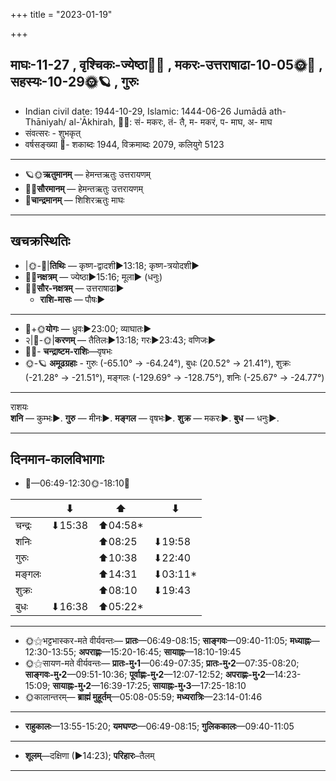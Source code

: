 +++
title = "2023-01-19"

+++
## माघः-11-27  ,  वृश्चिकः-ज्येष्ठा🌛🌌  ,  मकरः-उत्तराषाढा-10-05🌞🌌  ,  सहस्यः-10-29🌞🪐  ,  गुरुः
- Indian civil date: 1944-10-29, Islamic: 1444-06-26 Jumādā ath-Thāniyah/ al-ʾĀkhirah, 🌌🌞: सं- मकरः, तं- तै, म- मकरं, प- माघ, अ- माघ
- संवत्सरः - शुभकृत्
- वर्षसङ्ख्या 🌛- शकाब्दः 1944, विक्रमाब्दः 2079, कलियुगे 5123
___________________
- 🪐🌞**ऋतुमानम्** — हेमन्तऋतुः उत्तरायणम्
- 🌌🌞**सौरमानम्** — हेमन्तऋतुः उत्तरायणम्
- 🌛**चान्द्रमानम्** — शिशिरऋतुः माघः
___________________


## खचक्रस्थितिः
- |🌞-🌛|**तिथिः** — कृष्ण-द्वादशी►13:18; कृष्ण-त्रयोदशी►  
- 🌌🌛**नक्षत्रम्** — ज्येष्ठा►15:16; मूला► (धनुः)  
- 🌌🌞**सौर-नक्षत्रम्** — उत्तराषाढा►  
  - **राशि-मासः** — पौषः► 
___________________
- 🌛+🌞**योगः** — ध्रुवः►23:00; व्याघातः►  
- २|🌛-🌞|**करणम्** — तैतिलः►13:18; गरः►23:43; वणिजः►  
- 🌌🌛- **चन्द्राष्टम-राशिः**—वृषभः  
- 🌞-🪐 **अमूढग्रहाः** - गुरुः (-65.10° → -64.24°), बुधः (20.52° → 21.41°), शुक्रः (-21.28° → -21.51°), मङ्गलः (-129.69° → -128.75°), शनिः (-25.67° → -24.77°)
___________________
राशयः  
**शनि** — कुम्भः►. **गुरु** — मीनः►. **मङ्गल** — वृषभः►. **शुक्र** — मकरः►. **बुध** — धनुः►. 
___________________


## दिनमान-कालविभागाः
- 🌅—06:49-12:30🌞-18:10🌇  

|      |⬇     |⬆     |⬇     |
|------|-----|-----|------|
|चन्द्रः|⬇15:38 |⬆04:58*|     |
|शनिः   |     |⬆08:25 |⬇19:58 |
|गुरुः  |     |⬆10:38 |⬇22:40 |
|मङ्गलः |     |⬆14:31 |⬇03:11*|
|शुक्रः |     |⬆08:10 |⬇19:43 |
|बुधः   |⬇16:38 |⬆05:22*|     |
___________________
- 🌞⚝भट्टभास्कर-मते वीर्यवन्तः— **प्रातः**—06:49-08:15; **साङ्गवः**—09:40-11:05; **मध्याह्नः**—12:30-13:55; **अपराह्णः**—15:20-16:45; **सायाह्नः**—18:10-19:45  
- 🌞⚝सायण-मते वीर्यवन्तः— **प्रातः-मु॰1**—06:49-07:35; **प्रातः-मु॰2**—07:35-08:20; **साङ्गवः-मु॰2**—09:51-10:36; **पूर्वाह्णः-मु॰2**—12:07-12:52; **अपराह्णः-मु॰2**—14:23-15:09; **सायाह्नः-मु॰2**—16:39-17:25; **सायाह्नः-मु॰3**—17:25-18:10  
- 🌞कालान्तरम्— **ब्राह्मं मुहूर्तम्**—05:08-05:59; **मध्यरात्रिः**—23:14-01:46  
___________________
- **राहुकालः**—13:55-15:20; **यमघण्टः**—06:49-08:15; **गुलिककालः**—09:40-11:05  
___________________
- **शूलम्**—दक्षिणा (►14:23); **परिहारः**–तैलम्  
___________________
